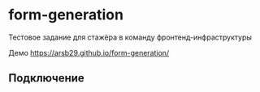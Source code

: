 # form-generation
Тестовое задание для стажёра в команду фронтенд-инфраструктуры

Демо
https://arsb29.github.io/form-generation/

## Подключение
